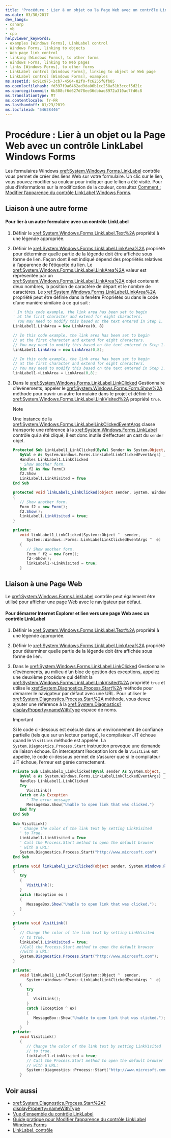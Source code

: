 ```yaml
---
title: 'Procédure : Lier à un objet ou la Page Web avec un contrôle LinkLabel Windows Forms'
ms.date: 03/30/2017
dev_langs:
- csharp
- vb
- cpp
helpviewer_keywords:
- examples [Windows Forms], LinkLabel control
- Windows Forms, linking to objects
- Web page link control
- linking [Windows Forms], to other forms
- Windows Forms, linking to Web pages
- links [Windows Forms], to other forms
- LinkLabel control [Windows Forms], linking to object or Web page
- LinkLabel control [Windows Forms], examples
ms.assetid: 6c91c975-3cb7-4504-82f0-fc6255f8fb85
ms.openlocfilehash: fd397f9a6462ad9da06b1cc258a51b3cccf5d21c
ms.sourcegitcommit: 6b308cf6d627d78ee36dbbae8972a310ac7fd6c8
ms.translationtype: MT
ms.contentlocale: fr-FR
ms.lasthandoff: 01/23/2019
ms.locfileid: "54628446"
---
```

# <a name="how-to-link-to-an-object-or-web-page-with-the-windows-forms-linklabel-control"></a>Procédure : Lier à un objet ou la Page Web avec un contrôle LinkLabel Windows Forms
Les formulaires Windows <xref:System.Windows.Forms.LinkLabel> contrôle vous permet de créer des liens Web sur votre formulaire. Un clic sur le lien, vous pouvez modifier sa couleur pour indiquer que le lien a été visité. Pour plus d’informations sur la modification de la couleur, consultez [Comment : Modifier l’apparence du contrôle LinkLabel Windows Forms](../../../../docs/framework/winforms/controls/how-to-change-the-appearance-of-the-windows-forms-linklabel-control.md).  
  
## <a name="linking-to-another-form"></a>Liaison à une autre forme  
  
#### <a name="to-link-to-another-form-with-a-linklabel-control"></a>Pour lier à un autre formulaire avec un contrôle LinkLabel  
  
1.  Définir le <xref:System.Windows.Forms.LinkLabel.Text%2A> propriété à une légende appropriée.  
  
2.  Définir le <xref:System.Windows.Forms.LinkLabel.LinkArea%2A> propriété pour déterminer quelle partie de la légende doit être affichée sous forme de lien. Façon dont il est indiqué dépend des propriétés relatives à l’apparence de l’étiquette du lien. Le <xref:System.Windows.Forms.LinkLabel.LinkArea%2A> valeur est représentée par un <xref:System.Windows.Forms.LinkLabel.LinkArea%2A> objet contenant deux nombres, la position de caractère de départ et le nombre de caractères. Le <xref:System.Windows.Forms.LinkLabel.LinkArea%2A> propriété peut être définie dans la fenêtre Propriétés ou dans le code d’une manière similaire à ce qui suit :  
  
    ```vb  
    ' In this code example, the link area has been set to begin  
    ' at the first character and extend for eight characters.  
    ' You may need to modify this based on the text entered in Step 1.  
    LinkLabel1.LinkArea = New LinkArea(0, 8)  
    ```  
  
    ```csharp  
    // In this code example, the link area has been set to begin  
    // at the first character and extend for eight characters.  
    // You may need to modify this based on the text entered in Step 1.  
    linkLabel1.LinkArea = new LinkArea(0,8);  
    ```  
  
    ```cpp  
    // In this code example, the link area has been set to begin  
    // at the first character and extend for eight characters.  
    // You may need to modify this based on the text entered in Step 1.  
    linkLabel1->LinkArea = LinkArea(0,8);  
    ```  
  
3.  Dans le <xref:System.Windows.Forms.LinkLabel.LinkClicked> Gestionnaire d’événements, appeler le <xref:System.Windows.Forms.Form.Show%2A> méthode pour ouvrir un autre formulaire dans le projet et définir le <xref:System.Windows.Forms.LinkLabel.LinkVisited%2A> propriété `true`.  
  
    > [!NOTE]
    >  Une instance de la <xref:System.Windows.Forms.LinkLabelLinkClickedEventArgs> classe transporte une référence à la <xref:System.Windows.Forms.LinkLabel> contrôle qui a été cliqué, il est donc inutile d’effectuer un cast du `sender` objet.  
  
    ```vb  
    Protected Sub LinkLabel1_LinkClicked(ByVal Sender As System.Object, _  
       ByVal e As System.Windows.Forms.LinkLabelLinkClickedEventArgs) _  
       Handles LinkLabel1.LinkClicked  
       ' Show another form.  
       Dim f2 As New Form()  
       f2.Show  
       LinkLabel1.LinkVisited = True  
    End Sub  
    ```  
  
    ```csharp  
    protected void linkLabel1_LinkClicked(object sender, System. Windows.Forms.LinkLabelLinkClickedEventArgs e)  
    {  
       // Show another form.  
       Form f2 = new Form();  
       f2.Show();  
       linkLabel1.LinkVisited = true;  
    }  
    ```  
  
    ```cpp  
    private:  
       void linkLabel1_LinkClicked(System::Object ^  sender,  
          System::Windows::Forms::LinkLabelLinkClickedEventArgs ^  e)  
       {  
          // Show another form.  
          Form ^ f2 = new Form();  
          f2->Show();  
          linkLabel1->LinkVisited = true;  
       }  
    ```  
  
## <a name="linking-to-a-web-page"></a>Liaison à une Page Web  
 Le <xref:System.Windows.Forms.LinkLabel> contrôle peut également être utilisé pour afficher une page Web avec le navigateur par défaut.  
  
#### <a name="to-start-internet-explorer-and-link-to-a-web-page-with-a-linklabel-control"></a>Pour démarrer Internet Explorer et lien vers une page Web avec un contrôle LinkLabel  
  
1.  Définir le <xref:System.Windows.Forms.LinkLabel.Text%2A> propriété à une légende appropriée.  
  
2.  Définir le <xref:System.Windows.Forms.LinkLabel.LinkArea%2A> propriété pour déterminer quelle partie de la légende doit être affichée sous forme de lien.  
  
3.  Dans le <xref:System.Windows.Forms.LinkLabel.LinkClicked> Gestionnaire d’événements, au milieu d’un bloc de gestion des exceptions, appelez une deuxième procédure qui définit la <xref:System.Windows.Forms.LinkLabel.LinkVisited%2A> propriété `true` et utilise le <xref:System.Diagnostics.Process.Start%2A> méthode pour démarrer le navigateur par défaut avec une URL. Pour utiliser le <xref:System.Diagnostics.Process.Start%2A> méthode, vous devez ajouter une référence à la <xref:System.Diagnostics?displayProperty=nameWithType> espace de noms.  
  
    > [!IMPORTANT]
    >  Si le code ci-dessous est exécuté dans un environnement de confiance partielle (tels que sur un lecteur partagé), le compilateur JIT échoue quand le `VisitLink` méthode est appelée. La `System.Diagnostics.Process.Start` instruction provoque une demande de liaison échoue. En interceptant l’exception lors de la `VisitLink` est appelée, le code ci-dessous permet de s’assurer que si le compilateur JIT échoue, l’erreur est gérée correctement.  
  
    ```vb  
    Private Sub LinkLabel1_LinkClicked(ByVal sender As System.Object, _  
       ByVal e As System.Windows.Forms.LinkLabelLinkClickedEventArgs) _  
       Handles LinkLabel1.LinkClicked  
       Try  
          VisitLink()  
       Catch ex As Exception  
          ' The error message  
          MessageBox.Show("Unable to open link that was clicked.")  
       End Try  
    End Sub  
  
    Sub VisitLink()  
       ' Change the color of the link text by setting LinkVisited   
       ' to True.  
       LinkLabel1.LinkVisited = True  
       ' Call the Process.Start method to open the default browser   
       ' with a URL:  
       System.Diagnostics.Process.Start("http://www.microsoft.com")  
    End Sub  
    ```  
  
    ```csharp  
    private void linkLabel1_LinkClicked(object sender, System.Windows.Forms.LinkLabelLinkClickedEventArgs e)  
    {  
       try  
       {  
          VisitLink();  
       }  
       catch (Exception ex )  
       {  
          MessageBox.Show("Unable to open link that was clicked.");  
       }  
    }  
  
    private void VisitLink()  
    {  
       // Change the color of the link text by setting LinkVisited   
       // to true.  
       linkLabel1.LinkVisited = true;  
       //Call the Process.Start method to open the default browser   
       //with a URL:  
       System.Diagnostics.Process.Start("http://www.microsoft.com");  
    }  
    ```  
  
    ```cpp  
    private:  
       void linkLabel1_LinkClicked(System::Object ^  sender,  
          System::Windows::Forms::LinkLabelLinkClickedEventArgs ^  e)  
       {  
          try  
          {  
             VisitLink();  
          }  
          catch (Exception ^ ex)  
          {  
             MessageBox::Show("Unable to open link that was clicked.");  
          }  
       }  
    private:  
       void VisitLink()  
       {  
          // Change the color of the link text by setting LinkVisited   
          // to true.  
          linkLabel1->LinkVisited = true;  
          // Call the Process.Start method to open the default browser   
          // with a URL:  
          System::Diagnostics::Process::Start("http://www.microsoft.com");  
       }  
    ```  
  
## <a name="see-also"></a>Voir aussi
- <xref:System.Diagnostics.Process.Start%2A?displayProperty=nameWithType>
- [Vue d'ensemble du contrôle LinkLabel](../../../../docs/framework/winforms/controls/linklabel-control-overview-windows-forms.md)
- [Guide pratique pour Modifier l’apparence du contrôle LinkLabel Windows Forms](../../../../docs/framework/winforms/controls/how-to-change-the-appearance-of-the-windows-forms-linklabel-control.md)
- [LinkLabel, contrôle](../../../../docs/framework/winforms/controls/linklabel-control-windows-forms.md)
